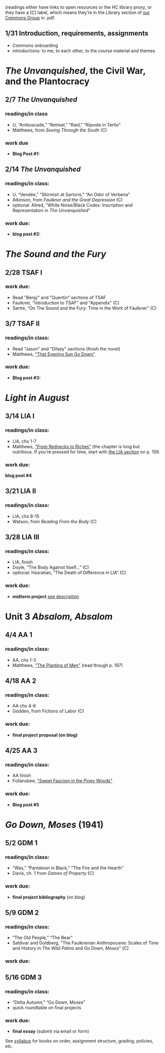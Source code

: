 (readings either have links to open resources or the HC library proxy, or they have a [C] label, which means they’re in the Library section of [our Commons Group](https://commons.gc.cuny.edu/groups/engl-784-willam-faulkner/) in .pdf.

## 1/31    Introduction, requirements, assignments 
* Commons onboarding
* introductions: to me, to each other, to the course material and themes                                                                                                                                                                                                                                                                                                                                                                                                                                                                                                                                                                                                                                                                                                                                                                                                                                                                                                                                                                                                                                               

# *The Unvanquished*, the Civil War, and the Plantocracy                                                                                                                                                                                                                                                                                                                                                                                                                                                                                                                                                                                                                                                                                                                                                                                                                                                                                                                                                                                                                                                                                                       
         
## 2/7 *The Unvanquished*
### readings/in class   
* U, “Ambuscade,” “Retreat,” “Raid,” “Riposte in Tertio”
* Matthews, from *Seeing Through the South* (C)

### work due
* **Blog Post #1:**                                                                                                                                                                                                                                                                                           
 
## 2/14 *The Unvanquished* 
### readings/in class:
* U, “Vendée,” “Skirmish at Sartoris,” “An Odor of Verbena”
* Atkinson, from *Faulkner and the Great Depression* (C)
* optional: Allred, "White Noise/Black Codes: Inscription and Representation in *The Unvanquished*"

### work due:
*  **blog post #2:** 

# *The Sound and the Fury*
                                                                                                                                                                                                                                                                                                                                                                                                                                                                                                                                                                                                                                                                                                                                                                                                                                                                                                                                                                       
## 2/28 TSAF I

### work due:
* Read "Benjy" and "Quentin" sections of TSAF 
* Faulkner, "Introduction to TSAF" and "Appendix" (C)
* Sartre, “On The Sound and the Fury: Time in the Work of Faulkner” (C)                                                                                                                                                                                                                                                                                                                                                                                                                                                                                                                                                                                                                                                                                                                                                                                                                                                                                                                                                                                                                                                                                                                                   

## 3/7 TSAF II
### readings/in class:
* Read "Jason" and "Dilsey" sections (finish the novel)
* Matthews, ["That Evening Sun Go Down"](https://ebookcentral.proquest.com/lib/huntercollege-ebooks/reader.action?docID=428098&ppg=87)                                                                                                                                                                                                                                                                                                                                                                                                  

### work due:
* **Blog post #3:** 

# *Light in August*                                                              
## 3/14    LIA I
### readings/in class:
* LIA, chs 1-7
* Matthews, ["From Rednecks to Riches"](https://ebookcentral.proquest.com/lib/huntercollege-ebooks/reader.action?docID=428098&ppg=134) (the chapter is long but nutritious. If you're pressed for time, start with [the LIA section](https://ebookcentral.proquest.com/lib/huntercollege-ebooks/reader.action?docID=428098&ppg=169) on p. 159.
### work due:
**blog post #4**
  
## 3/21 LIA II
### readings/in class:   
* LIA, chs 8-15   
* Watson, from *Reading From the Body* (C)                                              

                                                                                                 
## 3/28 LIA III
### readings/in class:   
* LIA, finish
* Doyle, “The Body Against Itself…” (C)
* optional: Hasratian, “The Death of Difference in LIA” (C)
### work due:
* **midterm project** [see description](https://engl784spr23.commons.gc.cuny.edu/midterm-project/)


# Unit 3 *Absalom, Absalom*   
## 4/4 AA 1
### readings/in class:   
* AA, chs 1-3
* Matthews, ["The Planting of Men"](https://ebookcentral.proquest.com/lib/huntercollege-ebooks/reader.action?docID=428098&ppg=182) (read though p. 197)

                                                                                                                                          
                                                                                                                                                                                                                                                                                                                                                                                                                                                                                                                                                                                                                                                                                                                                                                                                                                                                                                                                                                                                                                                                                                         
## 4/18 AA 2
### readings/in class:
* AA chs 4-6
* Godden, from Fictions of Labor (C)


### work due:
* **final project proposal (on blog)**
                                                                                                              
## 4/25  AA 3
### readings/in class: 
* AA finish
* Follansbee, ["Sweet Fascism in the Piney Woods"](https://muse-jhu-edu.proxy.wexler.hunter.cuny.edu/article/423463)



### work due:
* **Blog post #5**

# *Go Down, Moses* (1941)
## 5/2    GDM 1
### readings/in class: 
* “Was,” “Pantaloon in Black,” “The Fire and the Hearth”
* Davis, ch. 1 from *Games of Property* (C)

### work due:     
* **final project bibliography** (on blog)
                                                                                                                                           
## 5/9  GDM 2
### readings/in class: 
* “The Old People,” “The Bear”
* Saldivar and Goldberg, "The Faulknerian Anthropocene: Scales of Time and History in
*The Wild Palms* and *Go Down, Moses*" [C] 
### work due:

## 5/16 GDM 3   
### readings/in class: 
* “Delta Autumn,” “Go Down, Moses”    
* quick roundtable on final projects

### work due:
* **final essay** (submit via email or form)

See [syllabus](https://engl784spr23.commons.gc.cuny.edu/syllabus/) for books on order, assignment structure, grading, policies, etc.                                                                                                                                                


